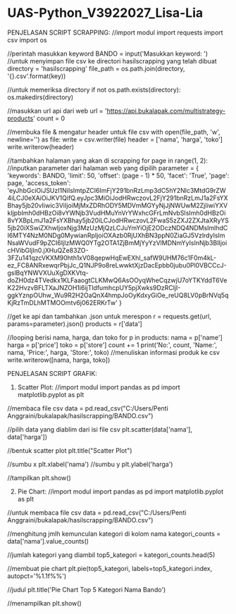 # UAS-Python_V3922027_Lisa-Lia

PENJELASAN SCRIPT SCRAPPING:
//import modul
import requests
import csv
import os

//perintah masukkan keyword
BANDO = input('Masukkan keyword: ')
//untuk menyimpan file csv ke directori hasilscrapping yang telah dibuat
directory = 'hasilscrapping'
file_path = os.path.join(directory, '{}.csv'.format(key))

//untuk memeriksa directory
if not os.path.exists(directory):
    os.makedirs(directory)

//masukkan url api dari web
url = 'https://api.bukalapak.com/multistrategy-products'
count = 0

//membuka file & mengatur header untuk file csv
with open(file_path, 'w', newline='') as file:
    write = csv.writer(file)
    header = ['nama', 'harga', 'toko']
    write.writerow(header)

//tambahkan halaman yang akan di scrapping
    for page in range(1, 2):
//inputkan parameter dari halaman web yang dipilih
        parameter = {
            'keywords': BANDO,
            'limit': 50,
            'offset': (page - 1) * 50,
            'facet': 'True',
            'page': page,
            'access_token': 'eyJhbGciOiJSUzI1NiIsImtpZCI6ImFjY291bnRzLmp3dC5hY2Nlc3MtdG9rZW4iLCJ0eXAiOiJKV1QifQ.eyJpc3MiOiJodHRwczovL2FjY291bnRzLmJ1a2FsYXBhay5jb20vIiwic3ViIjoiMjMxZDRhODY5MDVmMGYyNjJjNWUwM2ZjIiwiYXVkIjpbImh0dHBzOi8vYWNjb3VudHMuYnVrYWxhcGFrLmNvbSIsImh0dHBzOi8vYXBpLmJ1a2FsYXBhay5jb20iLCJodHRwczovL2FwaS5zZXJ2ZXJtaXRyYS5jb20iXSwiZXhwIjoxNjg3MzUzMjQzLCJuYmYiOjE2ODczNDQ4NDMsImlhdCI6MTY4NzM0NDg0MywianRpIjoiOXAzb0RjUXhBN3ppN0ZiaGJ5VzlrdyIsImNsaWVudF9pZCI6IjIzMWQ0YTg2OTA1ZjBmMjYyYzVlMDNmYyIsInNjb3BlIjoicHVibGljIn0.jXHuQZe83ZO-3FZu141qzcVKXM90hth1xV08qepwHqEwEXhI_safW9UHM76c1F0m4kL-ez_FC8ANRxewqrPbjJc_Q1NJP9o8reLwwktXjzDacEpbb0jubu0Pl0VBCCcJ-gslBqYNWVXUuXgDXKVtq-doZH0dz4TVedkx1KLFaaogtCLKMwQ6AsOOyqWheCqzwjU7oYTKYddT6VeK22HvzvBFLTXaJNZOH1i6ijTldfumhcpUY5pjXwks9DzRCljI-ggkYznpOUhw_Wu9R2H2OaQnX4hmpJoOyKdxyGiOe_reUQ8LV0pBrNVq5qKjRzTmDLhMTMOOmtv6j062ERKrTw'
        }


//get ke api dan tambahkan .json untuk merespon 
        r = requests.get(url, params=parameter).json()
        products = r['data']

//looping berisi nama, harga, dan toko
        for p in products:
            nama = p['name']
            harga = p['price']
            toko = p['store']
            count += 1
            print('No:', count, 'Name:', nama, 'Price:', harga, 'Store:', toko)
//menuliskan informasi produk ke csv
            write.writerow([nama, harga, toko])




PENJELASAN SCRIPT GRAFIK:
1. Scatter Plot:
//import modul
import pandas as pd
import matplotlib.pyplot as plt

//membaca file csv 
data = pd.read_csv("C:/Users/Penti Anggraini/bukalapak/hasilscrapping/BANDO.csv")

//pilih data yang diablim dari isi file csv
plt.scatter(data['nama'], data['harga'])

//bentuk scatter plot
plt.title("Scatter Plot")

//sumbu x
plt.xlabel('nama')
//sumbu y
plt.ylabel('harga')

//tampilkan
plt.show()

2. Pie Chart:
//import modul
import pandas as pd
import matplotlib.pyplot as plt

//untuk membaca file csv
data = pd.read_csv("C:/Users/Penti Anggraini/bukalapak/hasilscrapping/BANDO.csv")

//menghitung jmlh kemunculan kategori di kolom nama
kategori_counts = data['nama'].value_counts()

//jumlah kategori yang diambil
top5_kategori = kategori_counts.head(5)

//membuat pie chart
plt.pie(top5_kategori, labels=top5_kategori.index, autopct='%1.1f%%')

//judul
plt.title('Pie Chart Top 5 Kategori Nama Bando')

//menampilkan
plt.show()
